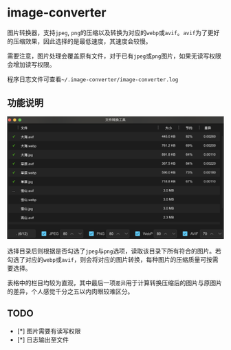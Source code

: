 # image-converter

图片转换器，支持`jpeg`, `png`的压缩以及转换为对应的`webp`或`avif`。`avif`为了更好的压缩效果，因此选择的是最低速度，其速度会较慢。

需要注意，图片处理会覆盖原有文件，对于已有`jpeg`或`png`图片，如果无读写权限会增加读写权限。

程序日志文件可查看`~/.image-converter/image-converter.log`

## 功能说明

![](./assets/image-converter.png)

选择目录后则根据是否勾选了`jpeg`与`png`选项，读取该目录下所有符合的图片。若勾选了对应的`webp`或`avif`，则会将对应的图片转换，每种图片的压缩质量可按需要选择。

表格中的栏目均较为直观，其中最后一项`差异`用于计算转换压缩后的图片与原图片的差异，个人感觉千分之五以内肉眼较难区分。

## TODO

- [*] 图片需要有读写权限
- [*] 日志输出至文件